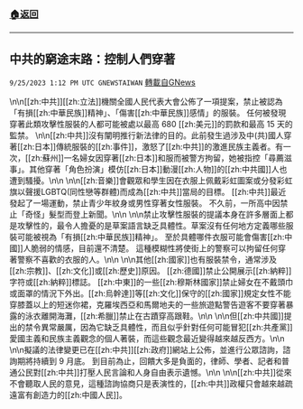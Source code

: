 ###  [:house:返回](README.md)
---


## 中共的窮途末路：控制人們穿著
`9/25/2023 1:12 PM UTC GNEWSTAIWAN` [轉載自GNews](https://gnews.org/articles/1738449)

\n\n[[zh:中共]][[zh:立法]]機關全國人民代表大會公佈了一項提案，禁止被認為「有損[[zh:中華民族]]精神」、「傷害[[zh:中華民族]]感情」的服裝。 任何被發現穿著此類攻擊性服裝的人都可能被處以最高 680 [[zh:美元]]的罰款和最高 15 天的監禁。  \n\n[[zh:中共]]沒有闡明推行新法律的目的。此前發生過涉及中(共)國人穿著[[zh:日本]]傳統服裝的[[zh:事件]]，激怒了[[zh:中共]]的激進民族主義者。有一次，[[zh:蘇州]]一名婦女因穿著[[zh:日本]]和服而被警方拘留，她被指控「尋薦滋事」。其他穿著「角色扮演」模仿[[zh:日本]]動漫[[zh:人物]]的[[zh:中共國]]人也遭到騷擾。\n\n  \n\n[[zh:音樂]]會觀眾和學生因在衣服上佩戴彩虹圖案或分發彩虹旗以聲援LGBTQ(同性戀等群體)而成為[[zh:中共]]當局的目標。 [[zh:中共]]最近發起了一場運動，禁止青少年紋身或男性穿著女性服裝。 不久前，一所高中因禁止「奇怪」髮型而登上新聞。\n\n  \n\n禁止攻擊性服裝的提議本身在許多層面上都是攻擊性的，最令人擔憂的是草案語言缺乏具體性。草案沒有任何地方定義哪些服裝可能被視為「有損[[zh:中華民族]]精神」。 至於具體哪件衣服可能會傷害[[zh:中國]]人脆弱的情感，目前還不清楚。 這種模糊性將使街上的警察可以拘留任何穿著警察不喜歡的衣服的人。\n\n  \n\n其他[[zh:國家]]也有服裝禁令，通常涉及[[zh:宗教]]、[[zh:文化]]或[[zh:歷史]]原因。 [[zh:德國]]禁止公開展示[[zh:納粹]]字符或[[zh:納粹]]標誌。 [[zh:中東]]的一些[[zh:穆斯林國家]]禁止婦女在不戴頭巾或面罩的情況下外出。[[zh:烏幹達]]等[[zh:文化]]保守的[[zh:國家]]規定女性不能穿膝蓋以上的短迷你裙，克羅埃西亞和馬爾地夫的一些旅遊點警告遊客不要穿著暴露的泳衣離開海灘，[[zh:希臘]]禁止在古蹟穿高跟鞋。\n\n  \n\n但[[zh:中共國]]提出的禁令異常嚴厲，因為它缺乏具體性，而且似乎針對任何可能冒犯[[zh:共產黨]]愛國主義和民族主義觀念的個人著裝，而這些觀念最近變得越來越反西方。\n\n  \n\n擬議的法律變更已在[[zh:中共]][[zh:政府]]網站上公佈，並進行公眾諮詢，諮詢期將持續到 9 月底。 到目前為止，回饋大多是負面的，律師、學者、記者和普通公民對[[zh:中共]]打壓人民言論和人身自由表示遺憾。\n\n  \n\n[[zh:中共]]從來不會聽取人民的意見，這種諮詢協商只是表演性的，[[zh:中共]]政權只會越來越疏遠富有創造力的[[zh:中國人民]]。
